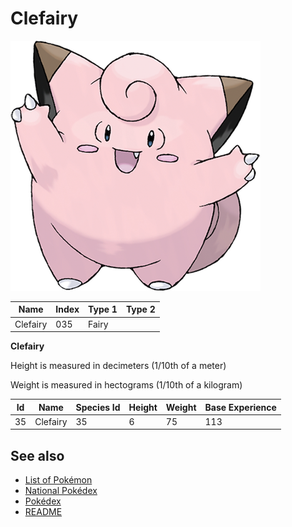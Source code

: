# Clefairy


![Clefairy](images/035.png)

| **Name** | **Index** | **Type 1** | **Type 2** |
|----|----|----|----|
| Clefairy | 035 | Fairy  |  |

**Clefairy** 


Height is measured in decimeters (1/10th of a meter)

Weight is measured in hectograms (1/10th of a kilogram)

| **Id** | **Name** | **Species Id** | **Height** | **Weight** | **Base Experience** |
|--------|----------|----------------|------------|------------|---------------------|
| 35 | Clefairy | 35 | 6 | 75 | 113 |


## See also

- [List of Pokémon](../pokemon.md)
- [National Pokédex](../national_pokedex.md)
- [Pokédex](../pokedex.md)
- [README](../README.md)
